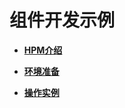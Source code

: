 # 组件开发示例<a name="ZH-CN_TOPIC_0000001157479397"></a>

-   **[HPM介绍](HPM介绍.md)**  

-   **[环境准备](环境准备.md)**  

-   **[操作实例](操作实例.md)**  


